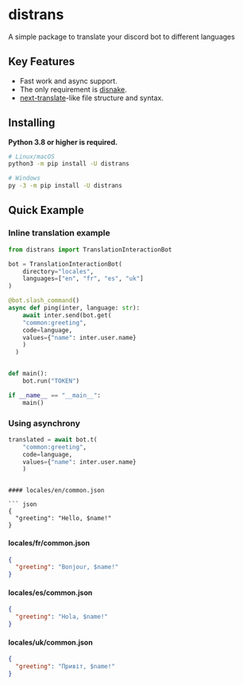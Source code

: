 <!-- SPDX-License-Identifier: MIT -->

distrans
=======


A simple package to translate your discord bot to different
languages

Key Features
------------

- Fast work and async support.
- The only requirement is [disnake](https://github.com/DisnakeDev/disnake).
- [next-translate](https://github.com/aralroca/next-translate)-like file
  structure and syntax.

Installing
----------

**Python 3.8 or higher is required.**

``` sh
# Linux/macOS
python3 -m pip install -U distrans

# Windows
py -3 -m pip install -U distrans
```

Quick Example
-------------

### Inline translation example

``` py
from distrans import TranslationInteractionBot 

bot = TranslationInteractionBot(
    directory="locales",
    languages=["en", "fr", "es", "uk"]
)

@bot.slash_command()
async def ping(inter, language: str):
    await inter.send(bot.get(
    "common:greeting", 
    code=language, 
    values={"name": inter.user.name}
    )
  )


def main():
    bot.run("TOKEN")

if __name__ == "__main__":
    main()
```

### Using asynchrony

``` py
translated = await bot.t(
    "common:greeting", 
    code=language, 
    values={"name": inter.user.name}
    )
```

```

#### locales/en/common.json

``` json
{
  "greeting": "Hello, $name!"
}
```

#### locales/fr/common.json

``` json
{
  "greeting": "Bonjour, $name!"
}
```

#### locales/es/common.json

``` json
{
  "greeting": "Hola, $name!"
}
```

#### locales/uk/common.json

``` json
{
  "greeting": "Привіт, $name!"
}
```

